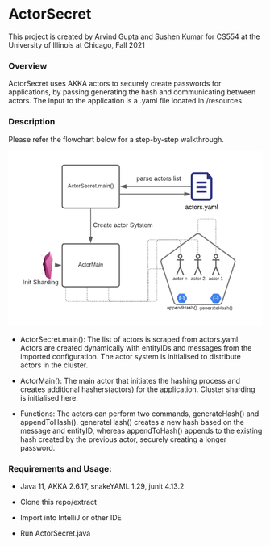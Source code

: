 # ActorSecret

This project is created by Arvind Gupta and Sushen Kumar for CS554 at the University of Illinois at Chicago, Fall 2021

### Overview

ActorSecret uses AKKA actors to securely create passwords for applications, by passing generating the hash and communicating between actors. The input to the application is a .yaml file located in /resources

### Description

Please refer the flowchart below for a step-by-step walkthrough.

 ![image info](./ActorSecret/src/main/resources/flow.png)

 - ActorSecret.main():
    The list of actors is scraped from actors.yaml. Actors are created dynamically with entityIDs and messages from the imported configuration. The actor system is initialised to distribute actors in the cluster.

 - ActorMain():
    The main actor that initiates the hashing process and creates additional hashers(actors) for the application. Cluster sharding is initialised here. 

 - Functions:
    The actors can perform two commands, generateHash() and appendToHash(). generateHash() creates a new hash based on the message and entityID, whereas appendToHash() appends to the existing hash created by the previous actor, securely creating a longer password.
    
### Requirements and Usage:

 - Java 11, AKKA 2.6.17, snakeYAML 1.29, junit 4.13.2

 - Clone this repo/extract

 - Import into IntelliJ or other IDE

 - Run ActorSecret.java